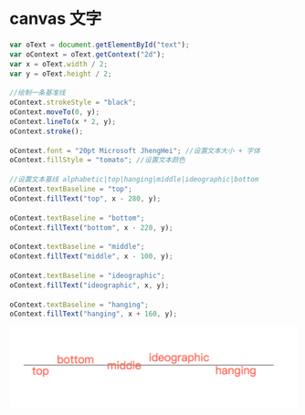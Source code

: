 <!--
Created: Mon Aug 26 2019 15:23:01 GMT+0800 (China Standard Time)
Modified: Mon Aug 26 2019 15:23:01 GMT+0800 (China Standard Time)
-->
# canvas 文字

``` js
var oText = document.getElementById("text");
var oContext = oText.getContext("2d");
var x = oText.width / 2;
var y = oText.height / 2;

//绘制一条基准线
oContext.strokeStyle = "black";
oContext.moveTo(0, y);
oContext.lineTo(x * 2, y);
oContext.stroke();

oContext.font = "20pt Microsoft JhengHei"; //设置文本大小 + 字体
oContext.fillStyle = "tomato"; //设置文本颜色

//设置文本基线 alphabetic|top|hanging|middle|ideographic|bottom
oContext.textBaseline = "top";
oContext.fillText("top", x - 280, y);

oContext.textBaseline = "bottom";
oContext.fillText("bottom", x - 220, y);

oContext.textBaseline = "middle";
oContext.fillText("middle", x - 100, y);

oContext.textBaseline = "ideographic";
oContext.fillText("ideographic", x, y);

oContext.textBaseline = "hanging";
oContext.fillText("hanging", x + 160, y);
```

![img](../img/20190810001.png)

